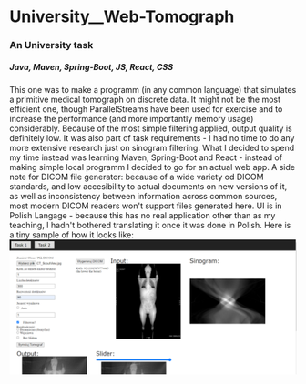 # University__Web-Tomograph
### An University task
##### Java, Maven, Spring-Boot, JS, React, CSS
This one was to make a programm (in any common language) that simulates a primitive medical tomograph on discrete data.
It might not be the most efficient one, though ParallelStreams have been used for exercise and to increase the performance (and more importantly memory usage) considerably.
Because of the most simple filtering applied, output quality is definitely low. It was also part of task requirements - I had no time to do any more extensive research just on sinogram filtering.
What I decided to spend my time instead was learning Maven, Spring-Boot and React - instead of making simple local programm I decided to go for an actual web app.
A side note for DICOM file generator: because of a wide variety od DICOM standards, and low accesibility to actual documents on new versions of it, as well as inconsistency between information across common sources, most modern DICOM readers won't support files generated here.
UI is in Polish Langage - because this has no real application other than as my teaching, I hadn't bothered translating it once it was done in Polish.
Here is a tiny sample of how it looks like:
![Sample Screenshot](https://github.com/MikiWiX/University__Web-Tomograph/blob/main/Sample.png)
